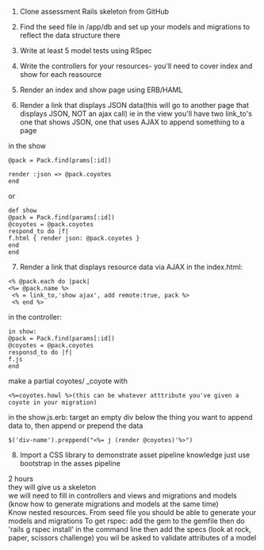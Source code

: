 1. Clone assessment Rails skeleton from GitHub

2. Find the seed file in /app/db and set up your models and migrations to reflect the data structure there

3. Write at least 5 model tests using RSpec

4. Write the controllers for your resources- you'll need to cover index and show for each reasource

5. Render an index and show page using ERB/HAML

6. Render a link that displays JSON data(this will go to another page that displays JSON, NOT an ajax call)
ie in the view you'll have two link_to's one that shows JSON, one that uses AJAX to append something to a page

in the show
```
@pack = Pack.find(prams[:id])

render :json => @pack.coyotes
end
```
or
```
def show
@pack = Pack.find(params[:id])
@coyotes = @pack.coyotes
respond_to do |f|
f.html { render json: @pack.coyotes }
end
end
```
7. Render a link that displays resource data via AJAX
in the index.html:
```
<% @pack.each do |pack|
<%= @pack.name %>
 <% = link_to,'show ajax', add remote:true, pack %>
 <% end %>
 ```
 
in the controller:
```
in show:
@pack = Pack.find(params[:id])
@coyotes = @pack.coyotes
responsd_to do |f|
f.js
end
```
make a partial coyotes/ _coyote with
```
<%=coyotes.howl %>(this can be whatever atttribute you've given a coyote in your migration)
```

in the show.js.erb:
target an empty div below the thing you want to append data to,
then append or prepend the data
```
$('div-name').preppend("<%= j (render @coyotes)'%>")
```

8. Import a CSS library to demonstrate asset pipeline knowledge
just use bootstrap in the asses pipeline


2 hours
<br>
they will give us a skeleton
<br>
we will need to fill in controllers and views and migrations and models (know how to generate migrations and models at the same time)
<br>
Know nested resources. From seed file you should be able to generate your models and migrations
To get rspec:
add the gem to the gemfile 
then do 'rails g rspec install' in the command line
then add the specs 
(look at rock, paper, scissors challenge) you wil be asked to validate attributes of a model 
